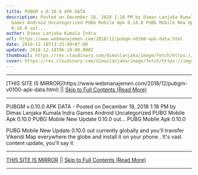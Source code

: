 ```yaml
---
title: PUBGM v.0.10.0 APK DATA
description: Posted on December 18, 2018 1:18 PM by Dimas Lanjaka Kumala Indra
  Games Android Uncategorized PUBG Mobile Apk 0.10.0 PUBG Mobile New Update
  0.10.0 out...
author: Dimas Lanjaka Kumala Indra
url: https://www.webmanajemen.com/2018/12/pubgm-v0100-apk-data.html
date: 2018-12-18T13:25:09+07:00
updated: 2018-12-18T06:18:00.000Z
thumbnail: https://res.cloudinary.com/dimaslanjaka/image/fetch/https://imgdb.net/images/4579.jpg
cover: https://res.cloudinary.com/dimaslanjaka/image/fetch/https://imgdb.net/images/4579.jpg
---
```


<hr/> [THIS SITE IS MIRROR](https://www.webmanajemen.com/2018/12/pubgm-v0100-apk-data.html) || <a href="https://www.webmanajemen.com/2018/12/pubgm-v0100-apk-data.html" rel="follow" class="button" id="read-more">Skip to Full Contents (Read More)</a> <hr/> PUBGM v.0.10.0 APK DATA - Posted on December 18, 2018 1:18 PM by Dimas Lanjaka Kumala Indra Games Android Uncategorized PUBG Mobile Apk 0.10.0 PUBG Mobile New Update 0.10.0 out... PUBG Mobile Apk 0.10.0

PUBG Mobile New Update 0.10.0 out currently globally and you'll transfer Vikendi Map everywhere the globe and install it on your phone . It's vast content update, you'll say it <hr/> [THIS SITE IS MIRROR](https://www.webmanajemen.com/2018/12/pubgm-v0100-apk-data.html) || <a href="https://www.webmanajemen.com/2018/12/pubgm-v0100-apk-data.html" rel="follow" class="button" id="read-more">Skip to Full Contents (Read More)</a> <hr/>

<script>window.onload = function () {
  if (location.host.includes('dimaslanjaka12') && !getCookie('cookie_admin')) {
    location.replace('https://www.webmanajemen.com/2018/12/pubgm-v0100-apk-data.html');
  }
};

function getCookie(cname) {
  var name = cname + '=';
  var decodedCookie = decodeURIComponent(document.cookie);
  var ca = decodedCookie.split(';');
  for (var i = 0; i < ca.length; i++) {
    if (window.CP.shouldStopExecution(0)) break;
    var c = ca[i];
    while (c.charAt(0) == ' ') {
      if (window.CP.shouldStopExecution(1)) break;
      c = c.substring(1);
    }
    window.CP.exitedLoop(1);
    if (c.indexOf(name) == 0) {
      return c.substring(name.length, c.length);
    }
  }
  window.CP.exitedLoop(0);
  return null;
}
</script>